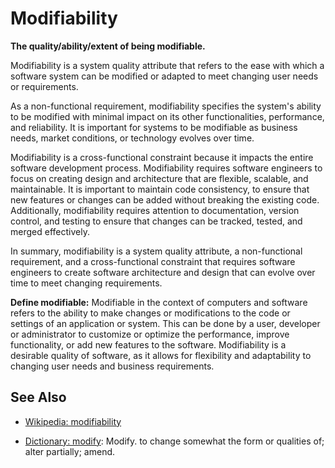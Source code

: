 # Modifiability

**The quality/ability/extent of being modifiable.**

<span data-chatgpt-prompt="explain modifiability (system quality attribute, non-functional requirement, cross-functional constraint )">

Modifiability is a system quality attribute that refers to the ease with which a software system can be modified or adapted to meet changing user needs or requirements.

As a non-functional requirement, modifiability specifies the system's ability to be modified with minimal impact on its other functionalities, performance, and reliability. It is important for systems to be modifiable as business needs, market conditions, or technology evolves over time.

Modifiability is a cross-functional constraint because it impacts the entire software development process. Modifiability requires software engineers to focus on creating design and architecture that are flexible, scalable, and maintainable. It is important to maintain code consistency, to ensure that new features or changes can be added without breaking the existing code. Additionally, modifiability requires attention to documentation, version control, and testing to ensure that changes can be tracked, tested, and merged effectively.

In summary, modifiability is a system quality attribute, a non-functional requirement, and a cross-functional constraint that requires software engineers to create software architecture and design that can evolve over time to meet changing requirements.

</span>

**Define modifiable:** <span data-chatgpt-prompt="define modifiable (computers and software)">Modifiable in the context of computers and software refers to the ability to make changes or modifications to the code or settings of an application or system. This can be done by a user, developer or administrator to customize or optimize the performance, improve functionality, or add new features to the software. Modifiability is a desirable quality of software, as it allows for flexibility and adaptability to changing user needs and business requirements.</span>

## See Also

* [Wikipedia: modifiability](https://wikipedia.org/wiki/modifiability)

* [Dictionary: modify](https://www.dictionary.com/browse/modify): Modify. to change somewhat the form or qualities of; alter partially; amend.
